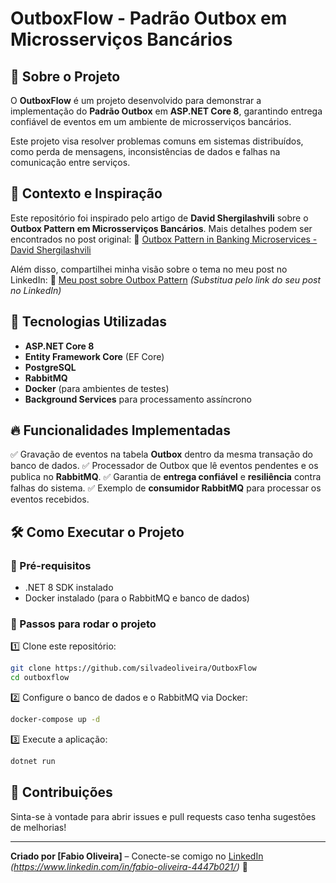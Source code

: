 # OutboxFlow - Padrão Outbox em Microsserviços Bancários

## 📌 Sobre o Projeto
O **OutboxFlow** é um projeto desenvolvido para demonstrar a implementação do **Padrão Outbox** em **ASP.NET Core 8**, garantindo entrega confiável de eventos em um ambiente de microsserviços bancários.

Este projeto visa resolver problemas comuns em sistemas distribuídos, como perda de mensagens, inconsistências de dados e falhas na comunicação entre serviços.

## 📖 Contexto e Inspiração
Este repositório foi inspirado pelo artigo de **David Shergilashvili** sobre o **Outbox Pattern em Microsserviços Bancários**. Mais detalhes podem ser encontrados no post original:
🔗 [Outbox Pattern in Banking Microservices - David Shergilashvili](https://www.linkedin.com/pulse/outbox-pattern-banking-microservices-david-shergilashvili-mlg1f/)

Além disso, compartilhei minha visão sobre o tema no meu post no LinkedIn: 
🔗 [Meu post sobre Outbox Pattern](#) *(Substitua pelo link do seu post no LinkedIn)*

## 🚀 Tecnologias Utilizadas
- **ASP.NET Core 8**
- **Entity Framework Core** (EF Core)
- **PostgreSQL**
- **RabbitMQ**
- **Docker** (para ambientes de testes)
- **Background Services** para processamento assíncrono

## 🔥 Funcionalidades Implementadas
✅ Gravação de eventos na tabela **Outbox** dentro da mesma transação do banco de dados.
✅ Processador de Outbox que lê eventos pendentes e os publica no **RabbitMQ**.
✅ Garantia de **entrega confiável** e **resiliência** contra falhas do sistema.
✅ Exemplo de **consumidor RabbitMQ** para processar os eventos recebidos.

## 🛠️ Como Executar o Projeto
### 📌 Pré-requisitos
- .NET 8 SDK instalado
- Docker instalado (para o RabbitMQ e banco de dados)

### 📌 Passos para rodar o projeto
1️⃣ Clone este repositório:
```bash
git clone https://github.com/silvadeoliveira/OutboxFlow
cd outboxflow
```
2️⃣ Configure o banco de dados e o RabbitMQ via Docker:
```bash
docker-compose up -d
```
3️⃣ Execute a aplicação:
```bash
dotnet run
```

## 🤝 Contribuições
Sinta-se à vontade para abrir issues e pull requests caso tenha sugestões de melhorias!

---
**Criado por [Fabio Oliveira]** – Conecte-se comigo no [LinkedIn](#) *(https://www.linkedin.com/in/fabio-oliveira-4447b021/)* 🚀
